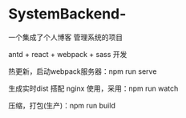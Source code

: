 # SystemBackend-
一个集成了个人博客
管理系统的项目

antd + react + webpack + sass 开发

热更新，启动webpack服务器：npm run serve

生成实时dist
搭配 nginx 使用，采用：npm run watch

压缩，打包(生产)：npm run build
